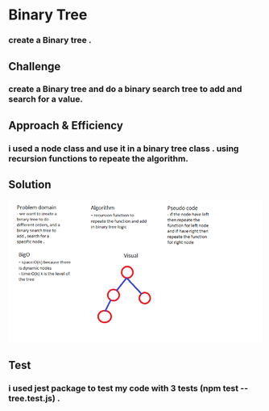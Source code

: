 # Binary Tree

### create a Binary tree .

## Challenge

### create a Binary tree and do a binary search tree to add and search for a value. 

## Approach & Efficiency

### i used a node class and use it in a binary tree class . using recursion functions to repeate the algorithm.

## Solution

![whiteboard](../assets/tree.png)

## Test

### i used jest package to test my code with 3 tests (npm test -- tree.test.js) . 
